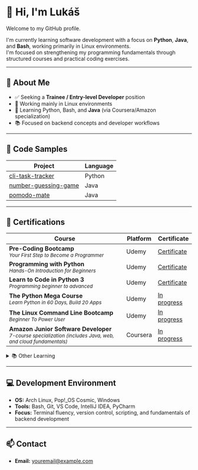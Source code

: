 # 👋 Hi, I'm Lukáš

Welcome to my GitHub profile.

I'm currently learning software development with a focus on **Python**, **Java**, and **Bash**, working primarily in Linux environments.  
I'm focused on strengthening my programming fundamentals through structured courses and practical coding exercises.

---

## 🎯 About Me

- ✅ Seeking a **Trainee / Entry-level Developer** position  
- 🐧 Working mainly in Linux environments  
- 🧠 Learning Python, Bash, and **Java** (via Coursera/Amazon specialization)  
- 📚 Focused on backend concepts and developer workflows

---

## 🧪 Code Samples

| Project | Language |
|---------|----------|
| [cli-task-tracker](https://github.com/kramoris/cli-task-tracker) | Python |
| [number-guessing-game](https://github.com/kramoris/number-guessing-game) | Java |
| [pomodo-mate](https://github.com/kramoris/pomodo-mate) | Java |

---

## 📜 Certifications

| Course | Platform | Certificate |
|--------|----------|-------------|
| **Pre-Coding Bootcamp**<br><sub>*Your First Step to Become a Programmer*</sub> | Udemy | [Certificate](https://www.udemy.com/certificate/UC-2037d7c6-f171-416d-b8ed-720013bd6cc6/) |
| **Programming with Python**<br><sub>*Hands-On Introduction for Beginners*</sub> | Udemy | [Certificate](https://www.udemy.com/certificate/UC-94bcb0fb-2953-4857-8890-d827f4a21f72/) |
| **Learn to Code in Python 3**<br><sub>*Programming beginner to advanced*</sub> | Udemy | [Certificate](https://www.udemy.com/certificate/UC-4cb97f07-103f-41fe-8260-e2fdd50871d7/) |
| **The Python Mega Course**<br><sub>*Learn Python in 60 Days, Build 20 Apps*</sub> | Udemy | [In progress](https://www.udemy.com/share/101Wa03@B0nNGdUqqCqftmxGjJTXmejFrdQGkhfIlq4LN119F_wxFqWd46ufBq84dh_Md7-n/) |
| **The Linux Command Line Bootcamp**<br><sub>*Beginner To Power User*</sub> | Udemy | [In progress](https://www.udemy.com/share/104wzq3@neK-oZvAazNFM-BKjfAvQsT5AwTLN6m7Rm-Jk-EZBJNRYfINdSabBzkpQ5nrx3WJ/) |
| **Amazon Junior Software Developer**<br><sub>*7-course specialization (includes Java, web, and cloud fundamentals)*</sub> | Coursera | [In progress](https://coursera.org/professional-certificates/amazon-junior-software-developer) |

<details>
<summary>📚 Other Learning</summary>

| Course | Platform | Certificate |
|--------|----------|-------------|
| **Learning How to Learn**<br><sub>*Powerful mental tools to help you master tough subjects*</sub> | Coursera | [Certificate](https://coursera.org/share/66272bbcde85fc75eec95f6810853821) |
| **Learn the Entire Affinity Suite**<br><sub>*Photo, Designer & Publisher — create visuals, logos, and more*</sub> | Udemy | [Certificate](https://www.udemy.com/certificate/UC-cda6b0c3-801e-42a5-8e44-3c9343e47e23/) |

</details>

---

## 💻 Development Environment

- **OS:** Arch Linux, Pop!_OS Cosmic, Windows  
- **Tools:** Bash, Git, VS Code, IntelliJ IDEA, PyCharm  
- **Focus:** Terminal fluency, version control, scripting, and fundamentals of backend development

---

## 📫 Contact

- **Email:** youremail@example.com
